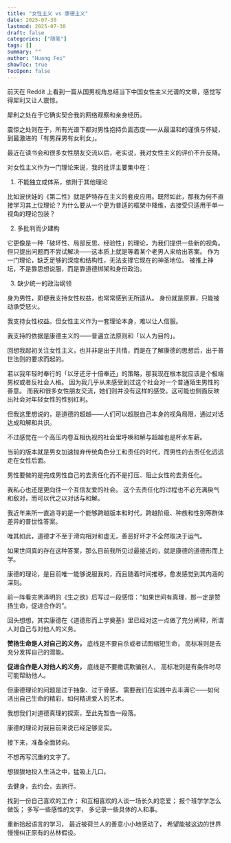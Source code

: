 ```yaml
---
title: "女性主义 vs 康德主义"
date: 2025-07-30
lastmod: 2025-07-30
draft: false
categories: ["随笔"]
tags: []
summary: ""
author: "Huang Fei"
showToc: true
TocOpen: false
---
```


前天在 Reddit 上看到一篇从国男视角总结当下中国女性主义光谱的文章，感觉写得犀利又让人震惊。

犀利之处在于它确实契合我的网络观察和亲身经历。

震惊之处则在于，所有光谱下都对男性抱持负面态度——从最温和的谨慎与怀疑，到最激进的「有男踩男有女利女」。

最近在读书会和很多女性朋友交流以后，老实说，我对女性主义的评价不升反降。

对女性主义作为一门理论来说，我的批评主要集中在：

1. 不能独立成体系，依附于其他理论

比如波伏娃的《第二性》就是萨特存在主义的套皮应用。既然如此，那我为何不直接学习其上位理论？为什么要从一个更为普适的框架中降维，去接受只适用于单一视角的理论包装？

2. 多批判而少建构

它更像是一种「破坏性、局部反思、经验性」的理论，为我们提供一些新的视角。
但只提出问题而不尝试解决——这本质上就是等着某个老男人来给出答案。
作为一门理论，缺乏足够的深度和结构性，无法支撑它现在的神圣地位。
被推上神坛，不是靠思想说服，而是靠道德绑架和身份政治。

3. 缺少统一的政治纲领

身为男性，即便我支持女性权益，也常常感到无所适从。
身份就是原罪，只能被动承受怒火。

我支持女性权益。但女性主义作为一套理论本身，难以让人信服。

我支持的依据是康德主义的——普遍立法原则和「以人为目的」。

回想我起初关注女性主义，也并非是出于共情，而是在了解康德的思想后，出于普世法则的要求而起的。

若以我年轻时奉行的「以牙还牙十倍奉还」的策略，那我现在根本就应该是个极端男权或者反社会人格。
因为我几乎从未感受到过这个社会对一个普通陌生男性的善意。 而我和很多女性朋友交流，她们则并没有这样的感受。这可能也侧面反映出社会对年轻女性的性别红利。

但我这里想说的，是道德的超越——人们可以超脱自己本身的视角局限，通过对话达成和解和共识。

不过感觉在一个高压内卷互相仇视的社会里呼唤和解与超越也是杯水车薪。

当前的版本就是男女加速抛弃传统角色分工和责任的时代，而男性的去责任化远远走在女性后面。

男性要做的是完成男性自己的去责任化而不是打压、阻止女性的去责任化。

我私心也还是更向往一个互信友爱的社会。
这个去责任化的过程也不必充满戾气和敌对，而可以代之以对话与和解。

我近年来所一直追寻的是一个能够跨越版本和时代，跨越阶级、种族和性别等群体差异的普世性答案。

唯其如此，道德才不至于滑向相对和虚无，善恶好坏才不全然取决于运气。

如果世间真的存在这种答案，那么目前我所见过最接近的，就是康德的道德形而上学。

康德的理论，是目前唯一能够说服我的，而且随着时间推移，愈发感觉到其内涵的深刻。

前一阵看完黑泽明的《生之欲》后写过一段感悟：“如果世间有真理，那一定是赞扬生命，促进合作的”。

回头想想，其实康德在《道德形而上学奠基》里已经对这一点做了充分阐释，所谓人对自己与对他人的义务。

**赞扬生命是人对自己的义务，**
底线是不要自杀或者试图缩短生命，
高标准则是去充分发挥自己的潜能。

**促进合作是人对他人的义务，**
底线是不要撒谎欺骗别人，
高标准则是有条件时尽可能帮助他人。

但康德理论的问题是过于抽象、过于骨感，
需要我们在实践中去丰满它——如何活出自己生命的精彩，如何精进爱人的艺术。

我想我们对道德真理的探索，至此先暂告一段落。

康德的理论对我目前来说已经足够坚实。

接下来，准备全面转向。

不想再写沉重的文字了。

想狠狠地投入生活之中，猛吸上几口。

去健身，去约会，去旅行。

找到一份自己喜欢的工作；
和互相喜欢的人谈一场长久的恋爱；
报个班学学怎么做饭；
多写一些感性的文字， 多记录一些具体的人和事。

重新拾起语言的学习，
最近被荷兰人的善意小小地感动了，
希望能被这边的世界慢慢纠正原有的丛林假设。